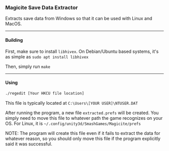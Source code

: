 ### Magicite Save Data Extractor
Extracts save data from Windows so that it can be used with Linux and MacOS.

---

#### Building
First, make sure to install `libhivex`. On Debian/Ubuntu based systems, it's as
simple as `sudo apt install libhivex`

Then, simply run `make`

---

#### Using
```sh
./regedit [Your HKCU file location]
```

This file is typically located at `C:\Users\[YOUR USER]\NTUSER.DAT`

After running the program, a new file `extracted.prefs` will be created. You simply need to move this file to whatever path the game recognizes on your OS. For Linux, it is `~/.config/unity3d/SmashGames/Magicite/prefs`

NOTE: The program will create this file even if it fails to extract the data for whatever reason, so you should only move this file if the program explicitly said it was successful.